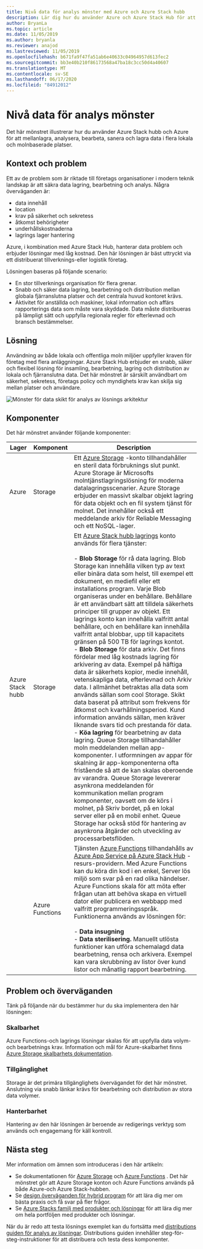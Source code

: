 ```yaml
---
title: Nivå data för analys mönster med Azure och Azure Stack hubb
description: Lär dig hur du använder Azure och Azure Stack Hub för att implementera en data lösning med flera nivåer i hybrid molnet.
author: BryanLa
ms.topic: article
ms.date: 11/05/2019
ms.author: bryanla
ms.reviewer: anajod
ms.lastreviewed: 11/05/2019
ms.openlocfilehash: b671fa9f47fa51ab6e40633c04964957d613fec2
ms.sourcegitcommit: bb3e40b210f86173568a47ba18c3cc50d4a40607
ms.translationtype: MT
ms.contentlocale: sv-SE
ms.lasthandoff: 06/17/2020
ms.locfileid: "84912012"
---
```

# <a name="tiered-data-for-analytics-pattern"></a>Nivå data för analys mönster

Det här mönstret illustrerar hur du använder Azure Stack hubb och Azure för att mellanlagra, analysera, bearbeta, sanera och lagra data i flera lokala och molnbaserade platser.

## <a name="context-and-problem"></a>Kontext och problem

Ett av de problem som är riktade till företags organisationer i modern teknik landskap är att säkra data lagring, bearbetning och analys. Några överväganden är:

- data innehåll
- location
- krav på säkerhet och sekretess
- åtkomst behörigheter
- underhållskostnaderna
- lagrings lager hantering

Azure, i kombination med Azure Stack Hub, hanterar data problem och erbjuder lösningar med låg kostnad. Den här lösningen är bäst uttryckt via ett distribuerat tillverknings-eller logistik företag.

Lösningen baseras på följande scenario:

- En stor tillverknings organisation för flera grenar.
- Snabb och säker data lagring, bearbetning och distribution mellan globala fjärranslutna platser och det centrala huvud kontoret krävs.
- Aktivitet för anställda och maskiner, lokal information och affärs rapporterings data som måste vara skyddade. Data måste distribueras på lämpligt sätt och uppfylla regionala regler för efterlevnad och bransch bestämmelser.

## <a name="solution"></a>Lösning

Användning av både lokala och offentliga moln miljöer uppfyller kraven för företag med flera anläggningar. Azure Stack Hub erbjuder en snabb, säker och flexibel lösning för insamling, bearbetning, lagring och distribution av lokala och fjärranslutna data. Det här mönstret är särskilt användbart om säkerhet, sekretess, företags policy och myndighets krav kan skilja sig mellan platser och användare.

![Mönster för data skikt för analys av lösnings arkitektur](media/pattern-tiered-data-analytics/solution-architecture.png)

## <a name="components"></a>Komponenter

Det här mönstret använder följande komponenter:

| Lager | Komponent | Description |
|----------|-----------|-------------|
| Azure | Storage | Ett [Azure Storage](/azure/storage/) -konto tillhandahåller en steril data förbruknings slut punkt. Azure Storage är Microsofts molntjänstlagringslösning för moderna datalagringsscenarier. Azure Storage erbjuder en massivt skalbar objekt lagring för data objekt och en fil system tjänst för molnet. Det innehåller också ett meddelande arkiv för Reliable Messaging och ett NoSQL-lager. |
| Azure Stack hubb | Storage | Ett [Azure Stack hubb lagrings](/azure-stack/user/azure-stack-storage-overview) konto används för flera tjänster:<br><br>- **Blob Storage** för rå data lagring. Blob Storage kan innehålla vilken typ av text eller binära data som helst, till exempel ett dokument, en mediefil eller ett installations program. Varje Blob organiseras under en behållare. Behållare är ett användbart sätt att tilldela säkerhets principer till grupper av objekt. Ett lagrings konto kan innehålla valfritt antal behållare, och en behållare kan innehålla valfritt antal blobbar, upp till kapacitets gränsen på 500 TB för lagrings kontot.<br>- **Blob Storage** för data arkiv. Det finns fördelar med låg kostnads lagring för arkivering av data. Exempel på häftiga data är säkerhets kopior, medie innehåll, vetenskapliga data, efterlevnad och Arkiv data. I allmänhet betraktas alla data som används sällan som cool Storage. Skikt data baserat på attribut som frekvens för åtkomst och kvarhållningsperiod. Kund information används sällan, men kräver liknande svars tid och prestanda för data.<br>- **Köa lagring** för bearbetning av data lagring. Queue Storage tillhandahåller moln meddelanden mellan app-komponenter. I utformningen av appar för skalning är app-komponenterna ofta fristående så att de kan skalas oberoende av varandra. Queue Storage levererar asynkrona meddelanden för kommunikation mellan program komponenter, oavsett om de körs i molnet, på Skriv bordet, på en lokal server eller på en mobil enhet. Queue Storage har också stöd för hantering av asynkrona åtgärder och utveckling av processarbetsflöden. |
| | Azure Functions | Tjänsten [Azure Functions](/azure/azure-functions/) tillhandahålls av [Azure App Service på Azure Stack Hub](/azure-stack/operator/azure-stack-app-service-overview) -resurs-providern. Med Azure Functions kan du köra din kod i en enkel, Server lös miljö som svar på en rad olika händelser. Azure Functions skala för att möta efter frågan utan att behöva skapa en virtuell dator eller publicera en webbapp med valfritt programmeringsspråk. Funktionerna används av lösningen för:<br><br>- **Data insugning**<br>- **Data sterilisering.** Manuellt utlösta funktioner kan utföra schemalagd data bearbetning, rensa och arkivera. Exempel kan vara skrubbning av listor över kund listor och månatlig rapport bearbetning.|

## <a name="issues-and-considerations"></a>Problem och överväganden

Tänk på följande när du bestämmer hur du ska implementera den här lösningen:

### <a name="scalability"></a>Skalbarhet

Azure Functions-och lagrings lösningar skalas för att uppfylla data volym-och bearbetnings krav. Information och mål för Azure-skalbarhet finns [Azure Storage skalbarhets dokumentation](/azure/storage/common/storage-scalability-targets).

### <a name="availability"></a>Tillgänglighet

Storage är det primära tillgänglighets övervägandet för det här mönstret. Anslutning via snabb länkar krävs för bearbetning och distribution av stora data volymer.

### <a name="manageability"></a>Hanterbarhet

Hantering av den här lösningen är beroende av redigerings verktyg som används och engagemang för käll kontroll.

## <a name="next-steps"></a>Nästa steg

Mer information om ämnen som introduceras i den här artikeln:

- Se dokumentationen för [Azure Storage](/azure/storage/) och [Azure Functions](/azure/azure-functions/) . Det här mönstret gör att Azure Storage konton och Azure Functions används på både Azure-och Azure Stack-hubben.
- Se [design överväganden för hybrid program](overview-app-design-considerations.md) för att lära dig mer om bästa praxis och få svar på fler frågor.
- Se [Azure Stacks familj med produkter och lösningar](/azure-stack) för att lära dig mer om hela portföljen med produkter och lösningar.

När du är redo att testa lösnings exemplet kan du fortsätta med [distributions guiden för analys av lösningar](https://aka.ms/tiereddatadeploy). Distributions guiden innehåller steg-för-steg-instruktioner för att distribuera och testa dess komponenter.
